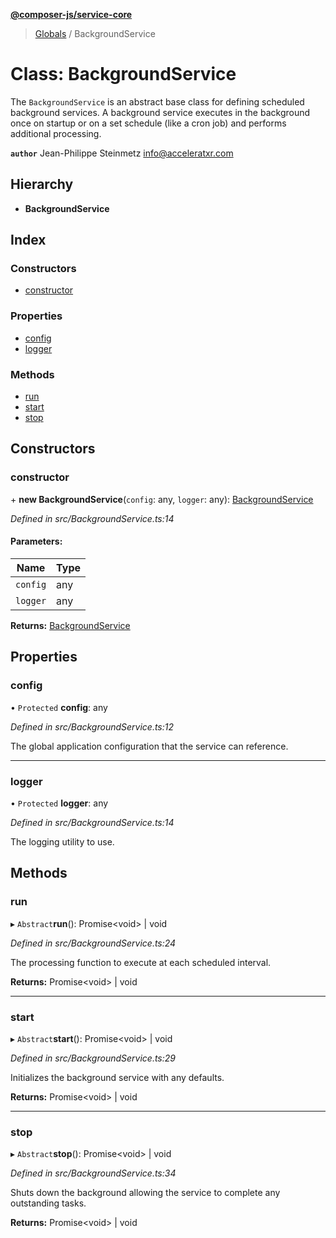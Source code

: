 **[@composer-js/service-core](../README.md)**

> [Globals](../globals.md) / BackgroundService

# Class: BackgroundService

The `BackgroundService` is an abstract base class for defining scheduled background services. A background service
executes in the background once on startup or on a set schedule (like a cron job) and performs additional processing.

**`author`** Jean-Philippe Steinmetz <info@acceleratxr.com>

## Hierarchy

* **BackgroundService**

## Index

### Constructors

* [constructor](backgroundservice.md#constructor)

### Properties

* [config](backgroundservice.md#config)
* [logger](backgroundservice.md#logger)

### Methods

* [run](backgroundservice.md#run)
* [start](backgroundservice.md#start)
* [stop](backgroundservice.md#stop)

## Constructors

### constructor

\+ **new BackgroundService**(`config`: any, `logger`: any): [BackgroundService](backgroundservice.md)

*Defined in src/BackgroundService.ts:14*

#### Parameters:

Name | Type |
------ | ------ |
`config` | any |
`logger` | any |

**Returns:** [BackgroundService](backgroundservice.md)

## Properties

### config

• `Protected` **config**: any

*Defined in src/BackgroundService.ts:12*

The global application configuration that the service can reference.

___

### logger

• `Protected` **logger**: any

*Defined in src/BackgroundService.ts:14*

The logging utility to use.

## Methods

### run

▸ `Abstract`**run**(): Promise\<void> \| void

*Defined in src/BackgroundService.ts:24*

The processing function to execute at each scheduled interval.

**Returns:** Promise\<void> \| void

___

### start

▸ `Abstract`**start**(): Promise\<void> \| void

*Defined in src/BackgroundService.ts:29*

Initializes the background service with any defaults.

**Returns:** Promise\<void> \| void

___

### stop

▸ `Abstract`**stop**(): Promise\<void> \| void

*Defined in src/BackgroundService.ts:34*

Shuts down the background allowing the service to complete any outstanding tasks.

**Returns:** Promise\<void> \| void
